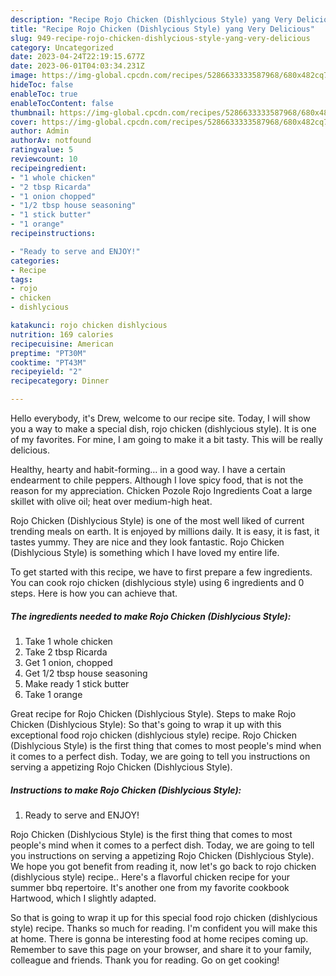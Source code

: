 ```yaml
---
description: "Recipe Rojo Chicken (Dishlycious Style) yang Very Delicious"
title: "Recipe Rojo Chicken (Dishlycious Style) yang Very Delicious"
slug: 949-recipe-rojo-chicken-dishlycious-style-yang-very-delicious
category: Uncategorized
date: 2023-04-24T22:19:15.677Z
date: 2023-06-01T04:03:34.231Z
image: https://img-global.cpcdn.com/recipes/5286633333587968/680x482cq70/rojo-chicken-dishlycious-style-recipe-main-photo.jpg
hideToc: false
enableToc: true
enableTocContent: false
thumbnail: https://img-global.cpcdn.com/recipes/5286633333587968/680x482cq70/rojo-chicken-dishlycious-style-recipe-main-photo.jpg
cover: https://img-global.cpcdn.com/recipes/5286633333587968/680x482cq70/rojo-chicken-dishlycious-style-recipe-main-photo.jpg
author: Admin
authorAv: notfound
ratingvalue: 5
reviewcount: 10
recipeingredient:
- "1 whole chicken"
- "2 tbsp Ricarda"
- "1 onion chopped"
- "1/2 tbsp house seasoning"
- "1 stick butter"
- "1 orange"
recipeinstructions:

- "Ready to serve and ENJOY!"
categories:
- Recipe
tags:
- rojo
- chicken
- dishlycious

katakunci: rojo chicken dishlycious 
nutrition: 169 calories
recipecuisine: American
preptime: "PT30M"
cooktime: "PT43M"
recipeyield: "2"
recipecategory: Dinner

---
```



Hello everybody, it's Drew, welcome to our recipe site. Today, I will show you a way to make a special dish, rojo chicken (dishlycious style). It is one of my favorites. For mine, I am going to make it a bit tasty. This will be really delicious.

Healthy, hearty and habit-forming… in a good way. I have a certain endearment to chile peppers. Although I love spicy food, that is not the reason for my appreciation. Chicken Pozole Rojo Ingredients Coat a large skillet with olive oil; heat over medium-high heat.

Rojo Chicken (Dishlycious Style) is one of the most well liked of current trending meals on earth. It is enjoyed by millions daily. It is easy, it is fast, it tastes yummy. They are nice and they look fantastic. Rojo Chicken (Dishlycious Style) is something which I have loved my entire life.


To get started with this recipe, we have to first prepare a few ingredients. You can cook rojo chicken (dishlycious style) using 6 ingredients and 0 steps. Here is how you can achieve that.

<!--inarticleads1-->

##### The ingredients needed to make Rojo Chicken (Dishlycious Style):

1. Take 1 whole chicken
1. Take 2 tbsp Ricarda
1. Get 1 onion, chopped
1. Get 1/2 tbsp house seasoning
1. Make ready 1 stick butter
1. Take 1 orange


Great recipe for Rojo Chicken (Dishlycious Style). Steps to make Rojo Chicken (Dishlycious Style): So that&#39;s going to wrap it up with this exceptional food rojo chicken (dishlycious style) recipe. Rojo Chicken (Dishlycious Style) is the first thing that comes to most people&#39;s mind when it comes to a perfect dish. Today, we are going to tell you instructions on serving a appetizing Rojo Chicken (Dishlycious Style). 

<!--inarticleads2-->

##### Instructions to make Rojo Chicken (Dishlycious Style):


1. Ready to serve and ENJOY!

Rojo Chicken (Dishlycious Style) is the first thing that comes to most people&#39;s mind when it comes to a perfect dish. Today, we are going to tell you instructions on serving a appetizing Rojo Chicken (Dishlycious Style). We hope you got benefit from reading it, now let&#39;s go back to rojo chicken (dishlycious style) recipe.. Here&#39;s a flavorful chicken recipe for your summer bbq repertoire. It&#39;s another one from my favorite cookbook Hartwood, which I slightly adapted. 

So that is going to wrap it up for this special food rojo chicken (dishlycious style) recipe. Thanks so much for reading. I'm confident you will make this at home. There is gonna be interesting food at home recipes coming up. Remember to save this page on your browser, and share it to your family, colleague and friends. Thank you for reading. Go on get cooking!
